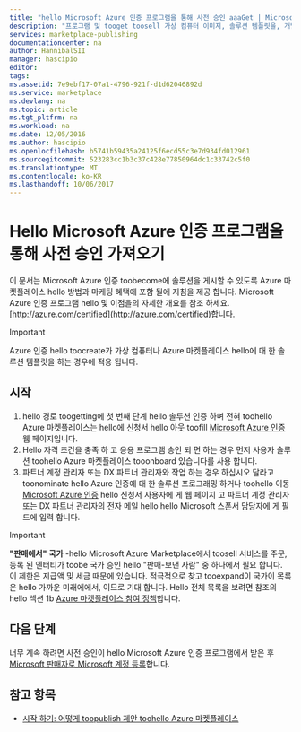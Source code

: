 ```yaml
---
title: "hello Microsoft Azure 인증 프로그램을 통해 사전 승인 aaaGet | Microsoft Docs"
description: "프로그램 및 tooget toosell 가상 컴퓨터 이미지, 솔루션 템플릿을, 개발자 서비스 또는 데이터 서비스에서 Azure 마켓플레이스를 hello 어떻게 hello Microsoft Azure 인증 파트너에 알아봅니다"
services: marketplace-publishing
documentationcenter: na
author: HannibalSII
manager: hascipio
editor: 
tags: 
ms.assetid: 7e9ebf17-07a1-4796-921f-d1d62046892d
ms.service: marketplace
ms.devlang: na
ms.topic: article
ms.tgt_pltfrm: na
ms.workload: na
ms.date: 12/05/2016
ms.author: hascipio
ms.openlocfilehash: b5741b59435a24125f6ecd55c3e7d934fd012961
ms.sourcegitcommit: 523283cc1b3c37c428e77850964dc1c33742c5f0
ms.translationtype: MT
ms.contentlocale: ko-KR
ms.lasthandoff: 10/06/2017
---
```

# <a name="get-pre-approved-via-hello-microsoft-azure-certified-program"></a>Hello Microsoft Azure 인증 프로그램을 통해 사전 승인 가져오기
이 문서는 Microsoft Azure 인증 toobecome에 솔루션을 게시할 수 있도록 Azure 마켓플레이스 hello 방법과 마케팅 혜택에 포함 될에 지침을 제공 합니다. Microsoft Azure 인증 프로그램 hello 및 이점을의 자세한 개요를 참조 하세요. [http://azure.com/certified](http://azure.com/certified)합니다.

> [!IMPORTANT]
> Azure 인증 hello toocreate가 가상 컴퓨터나 Azure 마켓플레이스 hello에 대 한 솔루션 템플릿을 하는 경우에 적용 됩니다.

## <a name="getting-started"></a>시작
1. hello 경로 toogetting에 첫 번째 단계 hello 솔루션 인증 하며 전혀 toohello Azure 마켓플레이스는 hello에 신청서 hello 아웃 toofill [Microsoft Azure 인증](https://createopportunity.azurewebsites.net) 웹 페이지입니다.
2. Hello 자격 조건을 충족 하 고 응용 프로그램 승인 되 면 하는 경우 먼저 사용자 솔루션 toohello Azure 마켓플레이스 tooonboard 있습니다를 사용 합니다.
3. 파트너 계정 관리자 또는 DX 파트너 관리자와 작업 하는 경우 하십시오 달라고 toonominate hello Azure 인증에 대 한 솔루션 프로그래밍 하거나 toohello 이동 [Microsoft Azure 인증](http://createopportunity.azurewebsites.net) hello 신청서 사용자에 게 웹 페이지 고 파트너 계정 관리자 또는 DX 파트너 관리자의 전자 메일 hello hello Microsoft 스폰서 담당자에 게 필드에 입력 합니다.

> [!IMPORTANT]
> **"판매에서" 국가** -hello Microsoft Azure Marketplace에서 toosell 서비스를 주문, 등록 된 엔터티가 toobe 국가 승인 hello "판매-보낸 사람" 중 하나에서 필요 합니다. 이 제한은 지급액 및 세금 때문에 있습니다. 적극적으로 찾고 tooexpand이 국가이 목록은 hello 가까운 미래에에서, 이므로 기대 합니다. Hello 전체 목록을 보려면 참조의 hello 섹션 1b [Azure 마켓플레이스 참여 정책](http://go.microsoft.com/fwlink/?LinkID=526833)합니다.


## <a name="next-step"></a>다음 단계
너무 계속 하려면 사전 승인이 hello Microsoft Azure 인증 프로그램에서 받은 후[Microsoft 판매자로 Microsoft 계정 등록](marketplace-publishing-accounts-creation-registration.md)합니다.

## <a name="see-also"></a>참고 항목
* [시작 하기: 어떻게 toopublish 제안 toohello Azure 마켓플레이스](marketplace-publishing-getting-started.md)
